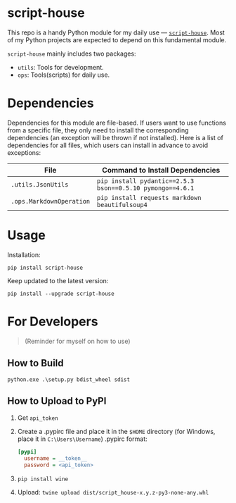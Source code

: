 # script-house


This repo is a handy Python module for my daily use — [`script-house`](https://pypi.org/project/script-house/). Most of my Python projects are expected to depend on this fundamental module.

`script-house` mainly includes two packages:

- `utils`: Tools for development.
- `ops`: Tools(scripts) for daily use.

# Dependencies

Dependencies for this module are file-based. If users want to use functions from a specific file, they only need to install the corresponding dependencies (an exception will be thrown if not installed). Here is a list of dependencies for all files, which users can install in advance to avoid exceptions:

| File                     | Command to Install Dependencies                           |
|--------------------------|-----------------------------------------------------------|
| `.utils.JsonUtils`       | `pip install pydantic==2.5.3 bson==0.5.10 pymongo==4.6.1` |
| `.ops.MarkdownOperation` | `pip install requests markdown beautifulsoup4`            |

# Usage

Installation:

```shell
pip install script-house
```

Keep updated to the latest version:

```shell
pip install --upgrade script-house
```

# For Developers

> (Reminder for myself on how to use)

## How to Build

```shell
python.exe .\setup.py bdist_wheel sdist
```

## How to Upload to PyPI

1. Get `api_token`

2. Create a .pypirc file and place it in the `$HOME` directory (for Windows, place it in `C:\Users\Username`)
   .pypirc format:

    ```ini
    [pypi]
      username = __token__
      password = <api_token>
    ```

3. `pip install wine`

4. Upload: `twine upload dist/script_house-x.y.z-py3-none-any.whl`


